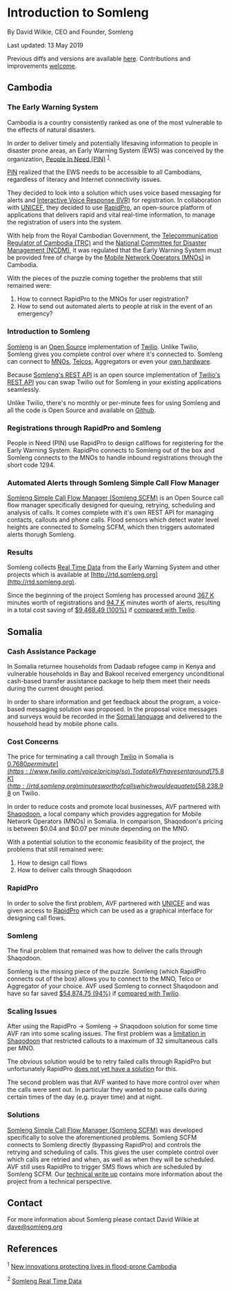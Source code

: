 # Introduction to Somleng

By David Wilkie, CEO and Founder, Somleng

Last updated: 13 May 2019

Previous diffs and versions are available [here](https://github.com/somleng/somleng-project/commits/master/docs/introduction_for_development_organizations.md). Contributions and improvements [welcome](https://github.com/somleng/somleng-project/pulls).

## Cambodia

### The Early Warning System

Cambodia is a country consistently ranked as one of the most vulnerable to the effects of natural disasters.

In order to deliver timely and potentially lifesaving information to people in disaster prone areas, an Early Warning System (EWS) was conceived by the organization, [People In Need (PIN)](https://www.clovekvtisni.cz/en/what-we-do/humanitarian-aid-and-development/cambodia) <sup>[1](#footnote-ews-article)</sup>.

[PIN](https://www.clovekvtisni.cz/en/what-we-do/humanitarian-aid-and-development/cambodia) realized that the EWS needs to be accessible to all Cambodians, regardless of literacy and Internet connectivity issues.

They decided to look into a solution which uses voice based messaging for alerts and [Interactive Voice Response (IVR)](https://en.wikipedia.org/wiki/Interactive_voice_response) for registration. In collaboration with [UNICEF](https://www.unicef.org/cambodia), they decided to use [RapidPro](http://rapidpro.io/), an open-source platform of applications that delivers rapid and vital real-time information, to manage the registration of users into the system.

With help from the Royal Cambodian Government, the [Telecommunication Regulator of Cambodia (TRC)](https://www.trc.gov.kh) and the [National Committee for Disaster Management (NCDM)](http://www.ncdm.gov.kh/), it was regulated that the Early Warning System must be provided free of charge by the [Mobile Network Operators (MNOs)](https://en.wikipedia.org/wiki/Mobile_network_operator) in Cambodia.

With the pieces of the puzzle coming together the problems that still remained were:

1. How to connect RapidPro to the MNOs for user registration?
2. How to send out automated alerts to people at risk in the event of an emergency?

### Introduction to Somleng

[Somleng](http://www.somleng.org/) is an [Open Source](https://en.wikipedia.org/wiki/Open-source_software) implementation of [Twilio](https://www.twilio.com/). Unlike Twilio, Somleng gives you complete control over where it's connected to. Somleng can connect to [MNOs](https://en.wikipedia.org/wiki/Mobile_network_operator), [Telcos](https://en.wikipedia.org/wiki/Telephone_company), Aggregators or even your [own hardware](https://en.wikipedia.org/wiki/SIM_box).

Because [Somleng's REST API](https://github.com/somleng/twilreapi) is an open source implementation of [Twilio's REST API](https://www.twilio.com/docs/api/rest) you can swap Twilio out for Somleng in your existing applications seamlessly.

Unlike Twilio, there's no monthly or per-minute fees for using Somleng and all the code is Open Source and available on [Github](https://github.com/somleng).

### Registrations through RapidPro and Somleng

People in Need (PIN) use RapidPro to design callflows for registering for the Early Warning System. RapidPro connects to Somleng out of the box and Somleng connects to the MNOs to handle inbound registrations through the short code 1294.

### Automated Alerts through Somleng Simple Call Flow Manager

[Somleng Simple Call Flow Manager (Somleng SCFM)](https://github.com/somleng/somleng-scfm) is an Open Source call flow manager specifically designed for queuing, retrying, scheduling and analysis of calls. It comes complete with it's own REST API for managing contacts, callouts and phone calls. Flood sensors which detect water level heights are connected to Somelng SCFM, which then triggers automated alerts thorugh Somleng.

### Results

Somleng collects [Real Time Data](http://rtd.somleng.org) from the Early Warning System and other projects which is available at [http://rtd.somleng.org](http://rtd.somleng.org).

Since the beginning of the project Somleng has processed around [367 K](http://rtd.somleng.org) minutes worth of registrations and [94.7 K](http://rtd.somleng.org) minutes worth of alerts, resulting in a total cost saving of [$9,468.49 (100%)](http://rtd.somleng.org) if [compared with Twilio](https://www.twilio.com/voice/pricing/kh).

## Somalia

### Cash Assistance Package

In Somalia returnee households from Dadaab refugee camp in Kenya and vulnerable households in Bay and Bakool received emergency unconditional cash-based transfer assistance package to help them meet their needs during the current drought period.

In order to share information and get feedback about the program, a voice-based messaging solution was proposed. In the proposal voice messages and surveys would be recorded in the [Somali language](https://en.wikipedia.org/wiki/Somali_language) and delivered to the household head by mobile phone calls.

### Cost Concerns

The price for terminating a call through [Twilio](https://www.twilio.com/) in Somalia is [$0.7680 per minute](https://www.twilio.com/voice/pricing/so). To date AVF have sent around [75.8 K](http://rtd.somleng.org) minutes worth of calls which would equate to [$58,238.98](http://rtd.somleng.org) on Twilio.

In order to reduce costs and promote local businesses, AVF partnered with [Shaqodoon](http://shaqodoon.org/technology/), a local company which provides aggregation for Mobile Network Operators (MNOs) in Somalia. In comparison, Shaqodoon's pricing is between $0.04 and $0.07 per minute depending on the MNO.

With a potential solution to the economic feasibility of the project, the problems that still remained were:

1. How to design call flows
2. How to deliver calls through Shaqodoon

### RapidPro

In order to solve the first problem, AVF partnered with [UNICEF](https://www.unicef.org/somalia) and was given access to [RapidPro](http://rapidpro.io/) which can be used as a graphical interface for designing call flows.

### Somleng

The final problem that remained was how to deliver the calls through Shaqodoon.

Somleng is the missing piece of the puzzle. Somleng (which RapidPro connects out of the box) allows you to connect to the MNO, Telco or Aggregator of your choice. AVF used Somleng to connect Shaqodoon and have so far saved [$54,874.75 (94%)](http://rtd.somleng.org) if [compared with Twilio](https://www.twilio.com/voice/pricing/so).

### Scaling Issues

After using the RapidPro -> Somleng -> Shaqodoon solution for some time AVF ran into some scaling issues. The first problem was a [limitation in Shaqodoon](https://github.com/somleng/somleng-project/blob/master/docs/case_study_africas_voices.md#shaqadoon) that restricted callouts to a maximum of 32 simultaneous calls per MNO.

The obvious solution would be to retry failed calls through RapidPro but unfortunately RapidPro [does not yet have a solution](https://github.com/rapidpro/rapidpro/issues/599) for this.

The second problem was that AVF wanted to have more control over when the calls were sent out. In particular they wanted to pause calls during certain times of the day (e.g. prayer time) and at night.

### Solutions

[Somleng Simple Call Flow Manager (Somleng SCFM)](https://github.com/somleng/somleng-scfm) was developed specifically to solve the aforementioned problems. Somleng SCFM connects to Somleng directly (bypassing RapidPro) and controls the retrying and scheduling of calls. This gives the user complete control over which calls are retried and when, as well as when they will be scheduled. AVF still uses RapidPro to trigger SMS flows which are scheduled by Somleng SCFM. Our [technical write up](https://github.com/somleng/somleng-project/blob/master/docs/case_study_africas_voices.md) contains more information about the project from a technical perspective.

## Contact

For more information about Somleng please contact David Wilkie at [dave@somleng.org](mailto:dave@somleng.org)

## References

<a name="footnote-ews-article"><sup>1</sup></a> [New innovations protecting lives in flood-prone Cambodia](http://unicefstories.org/2017/06/20/new-innovations-protecting-lives-in-flood-prone-cambodia/)

<a name="footnote-somleng-rtd"><sup>2</sup></a> [Somleng Real Time Data](http://rtd.somleng.org)
